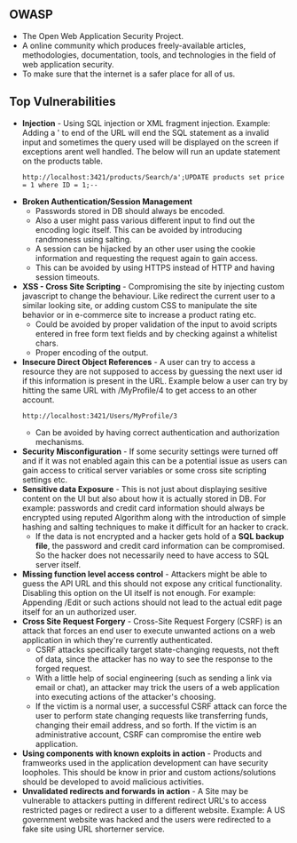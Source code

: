 ## OWASP
* The Open Web Application Security Project.
* A online community which produces freely-available articles, methodologies, documentation, tools, and technologies 
in the field of web application security.
* To make sure that the internet is a safer place for all of us.

## Top Vulnerabilities
* **Injection** - Using SQL injection or XML fragment injection. Example: Adding a ' to end of the URL will end the SQL statement as a invalid input and sometimes the query used will be displayed on the screen if exceptions arent well handled. The below will run an update statement on the products table.
  ```
  http://localhost:3421/products/Search/a';UPDATE products set price = 1 where ID = 1;--
  ```
* **Broken Authentication/Session Management**
    * Passwords stored in DB should always be encoded.
    * Also a user might pass various different input to find out the encoding logic itself. This can be avoided by introducing randmoness using salting.
    * A session can be hijacked by an other user using the cookie information and requesting the request again to gain access.
    * This can be avoided by using HTTPS instead of HTTP and having session timeouts.
* **XSS - Cross Site Scripting** - Compromising the site by injecting custom javascript to change the behaviour. Like redirect the current user to a similar looking site, or adding custom CSS to manipulate the site behavior or in e-commerce site to increase a product rating etc.
    * Could be avoided by proper validation of the input to avoid scripts entered in free form text fields and by checking against a whitelist chars.
    * Proper encoding of the output.
* **Insecure Direct Object References** - A user can try to access a resource they are not supposed to access by guessing the next user id if this information is present in the URL. Example below a user can try by hitting the same URL with /MyProfile/4 to get access to an other account.
    ```
    http://localhost:3421/Users/MyProfile/3
    ```
    * Can be avoided by having correct authentication and authorization mechanisms.
*  **Security Misconfiguration** - If some security settings were turned off and if it was not enabled again this can be a potential issue as users can gain access to critical server variables or some cross site scripting settings etc.
* **Sensitive data Exposure** - This is not just about displaying sesitive content on the UI but also about how it is actually stored in DB. For example: passwords and credit card information should always be encrypted using reputed Algorithm along with the introduction of simple hashing and salting techniques to make it difficult for an hacker to crack. 
  * If the data is not encrypted and a hacker gets hold of a **SQL backup file**, the password and credit card information can be compromised. So the hacker does not necessarily need to have access to SQL server itself.
* **Missing function level access control** - Attackers might be able to guess the API URL and this should not expose any critical functionality. Disabling this option on the UI itself is not enough. For example: Appending /Edit or such actions should not lead to the actual edit page itself for an un authorized user.
* **Cross Site Request Forgery** - Cross-Site Request Forgery (CSRF) is an attack that forces an end user to execute unwanted actions on a web application in which they're currently authenticated. 
  * CSRF attacks specifically target state-changing requests, not theft of data, since the attacker has no way to see the response to the forged request. 
  * With a little help of social engineering (such as sending a link via email or chat), an attacker may trick the users of a web application into executing actions of the attacker's choosing. 
  * If the victim is a normal user, a successful CSRF attack can force the user to perform state changing requests like transferring funds, changing their email address, and so forth. If the victim is an administrative account, CSRF can compromise the entire web application.
* **Using components with known exploits in action** - Products and framweorks used in the application development can have security loopholes. This should be know in prior and custom actions/solutions should be developed to avoid malicious activities.
* **Unvalidated redirects and forwards in action** -  A Site may be vulnerable to attackers putting in different redirect URL's to access restricted pages or redirect a user to a different website. Example: A US government website was hacked and the users were redirected to a fake site using URL shorterner service.
